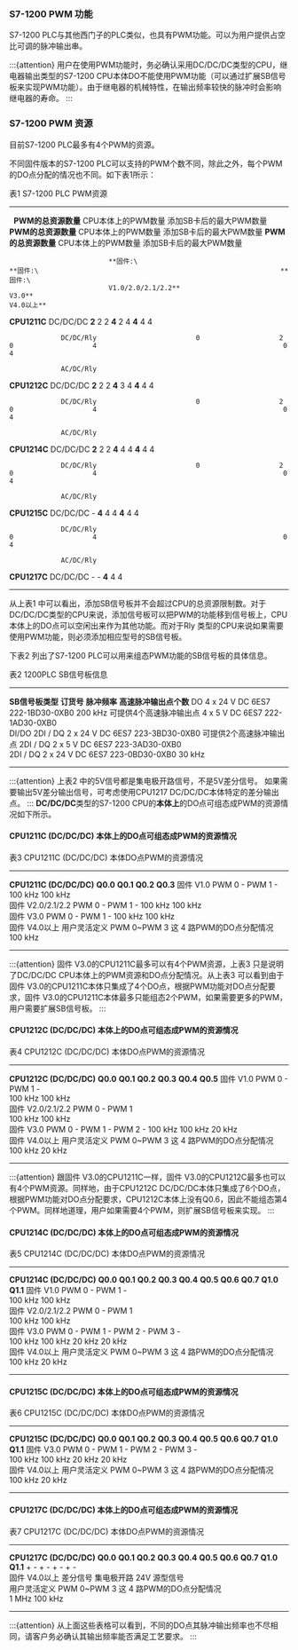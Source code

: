 ### S7-1200 PWM 功能

S7-1200
PLC与其他西门子的PLC类似，也具有PWM功能。可以为用户提供占空比可调的脉冲输出串。

:::{attention}
用户在使用PWM功能时，务必确认采用DC/DC/DC类型的CPU，继电器输出类型的S7-1200 CPU本体DO不能使用PWM功能（可以通过扩展SB信号板来实现PWM功能）。由于继电器的机械特性，在输出频率较快的脉冲时会影响继电器的寿命。
:::

### S7-1200 PWM 资源

目前S7-1200 PLC最多有4个PWM的资源。

不同固件版本的S7-1200
PLC可以支持的PWM个数不同，除此之外，每个PWM的DO点分配的情况也不同。如下表1所示：

表1 S7-1200 PLC PWM资源

  -------------- ----------- --------------------- -------------------- ------------------------- --------------------- -------------------- ------------------------- --------------------- -------------------- -------------------------
                             **PWM的总资源数量**   CPU本体上的PWM数量   添加SB卡后的最大PWM数量   **PWM的总资源数量**   CPU本体上的PWM数量   添加SB卡后的最大PWM数量   **PWM的总资源数量**   CPU本体上的PWM数量   添加SB卡后的最大PWM数量

                             **固件:\                                                             **固件:\                                                             **固件:\                                   
                             V1.0/2.0/2.1/2.2**                                                   V3.0**                                                               V4.0以上**                                 

  **CPU1211C**   DC/DC/DC    **2**                 2                    2                         **4**                 2                    4                         **4**                 4                    4

                 DC/DC/Rly                         0                    2                                               0                    4                                               0                    4

                 AC/DC/Rly                                                                                                                                                                                        

  **CPU1212C**   DC/DC/DC    **2**                 2                    2                         **4**                 3                    4                         **4**                 4                    4

                 DC/DC/Rly                         0                    2                                               0                    4                                               0                    4

                 AC/DC/Rly                                                                                                                                                                                        

  **CPU1214C**   DC/DC/DC    **2**                 2                    2                         **4**                 4                    4                         **4**                 4                    4

                 DC/DC/Rly                         0                    2                                               0                    4                                               0                    4

                 AC/DC/Rly                                                                                                                                                                                        

  **CPU1215C**   DC/DC/DC    \-                                                                   **4**                 4                    4                         **4**                 4                    4

                 DC/DC/Rly                                                                                              0                    4                                               0                    4

                 AC/DC/Rly                                                                                                                                                                                        

  **CPU1217C**   DC/DC/DC    \-                                                                   \-                                                                   **4**                 4                    4
  -------------- ----------- --------------------- -------------------- ------------------------- --------------------- -------------------- ------------------------- --------------------- -------------------- -------------------------

从上表1
中可以看出，添加SB信号板并不会超过CPU的总资源限制数。对于DC/DC/DC类型的CPU来说，添加信号板可以把PWM的功能移到信号板上，CPU本体上的DO点可以空闲出来作为其他功能。而对于Rly
类型的CPU来说如果需要使用PWM功能，则必须添加相应型号的SB信号板。

下表2 列出了S7-1200 PLC可以用来组态PWM功能的SB信号板的具体信息。

表2 1200PLC SB信号板信息

  ------------------ ---------------------- --------------------- -------------- -------------------------
  **SB信号板类型**                          **订货号**            **脉冲频率**   **高速脉冲输出点个数**
  DO                 4 x 24 V DC            6ES7 222-1BD30-0XB0   200 kHz        可提供4个高速脉冲输出点
                     4 x 5 V DC             6ES7 222-1AD30-0XB0                  
  DI/DO              2DI / DQ 2 x 24 V DC   6ES7 223-3BD30-0XB0                  可提供2个高速脉冲输出点
                     2DI / DQ 2 x 5 V DC    6ES7 223-3AD30-0XB0                  
                     2DI / DQ 2 x 24 V DC   6ES7 223-0BD30-0XB0   30 kHz         
  ------------------ ---------------------- --------------------- -------------- -------------------------

:::{attention}
上表2 中的5V信号都是集电极开路信号，不是5V差分信号。
如果需要输出5V差分输出信号，可考虑使用CPU1217
DC/DC/DC本体特定的差分输出点。
:::
**DC/DC/DC**类型的S7-1200
CPU的**本体上**的DO点可组态成PWM的资源情况如下所示。

#### **CPU1211C (DC/DC/DC)** **本体上**的DO点可组态成PWM的资源情况

表3 CPU1211C (DC/DC/DC) 本体DO点PWM的资源情况

  ------------------------- ---------------------------------------------------- ---------- ---------- ----------
  **CPU1211C (DC/DC/DC)**   **Q0.0**                                             **Q0.1**   **Q0.2**   **Q0.3**
  固件 V1.0                 PWM 0                                                \-         PWM 1      \-
                            100 kHz                                                         100 kHz    
  固件 V2.0/2.1/2.2         PWM 0                                                \-         PWM 1      \-
                            100 kHz                                                         100 kHz    
  固件 V3.0                 PWM 0                                                \-         PWM 1      \-
                            100 kHz                                                         100 kHz    
  固件 V4.0以上             用户灵活定义 PWM 0\~PWM 3 这 4 路PWM的DO点分配情况                         
                            100 kHz                                                                    
  ------------------------- ---------------------------------------------------- ---------- ---------- ----------

:::{attention}
固件 V3.0的CPU1211C最多可以有4个PWM资源，上表3
只是说明了DC/DC/DC CPU本体上的PWM资源和DO点分配情况。从上表3
可以看到由于固件
V3.0的CPU1211C本体只集成了4个DO点，根据PWM功能对DO点分配要求，固件
V3.0的CPU1211C本体最多只能组态2个PWM，如果需要更多的PWM，用户需要扩展SB信号板。
:::
#### **CPU1212C (DC/DC/DC) 本体上**的DO点可组态成PWM的资源情况

表4 CPU1212C (DC/DC/DC) 本体DO点PWM的资源情况

  ------------------------- ---------------------------------------------------- ---------- ---------- ---------- ---------- ----------
  **CPU1212C (DC/DC/DC)**   **Q0.0**                                             **Q0.1**   **Q0.2**   **Q0.3**   **Q0.4**   **Q0.5**
  固件 V1.0                 PWM 0                                                \-         PWM 1      \-                    
                            100 kHz                                                         100 kHz                          
  固件 V2.0/2.1/2.2         PWM 0                                                \-         PWM 1                            
                            100 kHz                                                         100 kHz                          
  固件 V3.0                 PWM 0                                                \-         PWM 1      \-         PWM 2      \-
                            100 kHz                                                         100 kHz               20 kHz     
  固件 V4.0以上             用户灵活定义 PWM 0\~PWM 3 这 4 路PWM的DO点分配情况                                               
                            100 kHz                                                                               20 kHz     
  ------------------------- ---------------------------------------------------- ---------- ---------- ---------- ---------- ----------

:::{attention}
跟固件 V3.0的CPU1211C一样，固件
V3.0的CPU1212C最多也可以有4个PWM资源。同样地，由于CPU1212C
DC/DC/DC本体只集成了6个DO点，根据PWM功能对DO点分配要求，CPU1212C本体上没有Q0.6，因此不能组态第4个PWM。同样地道理，用户如果需要4个PWM，则扩展SB信号板来实现。
:::

#### **CPU1214C (DC/DC/DC)** **本体上**的DO点可组态成PWM的资源情况

表5 CPU1214C (DC/DC/DC) 本体DO点PWM的资源情况

  ------------------------- ---------------------------------------------------- ---------- ---------- ---------- ---------- ---------- ---------- ---------- ---------- ----------
  **CPU1214C (DC/DC/DC)**   **Q0.0**                                             **Q0.1**   **Q0.2**   **Q0.3**   **Q0.4**   **Q0.5**   **Q0.6**   **Q0.7**   **Q1.0**   **Q1.1**
  固件 V1.0                 PWM 0                                                \-         PWM 1      \-                                                                
                            100 kHz                                                         100 kHz                                                                      
  固件 V2.0/2.1/2.2         PWM 0                                                \-         PWM 1                                                                        
                            100 kHz                                                         100 kHz                                                                      
  固件 V3.0                 PWM 0                                                \-         PWM 1      \-         PWM 2      \-         PWM 3      \-                    
                            100 kHz                                                         100 kHz               20 kHz                20 kHz                           
  固件 V4.0以上             用户灵活定义 PWM 0\~PWM 3 这 4 路PWM的DO点分配情况                                                                                           
                            100 kHz                                                                               20 kHz                                                 
  ------------------------- ---------------------------------------------------- ---------- ---------- ---------- ---------- ---------- ---------- ---------- ---------- ----------

#### **CPU1215C (DC/DC/DC)** **本体上**的DO点可组态成PWM的资源情况

表6 CPU1215C (DC/DC/DC) 本体DO点PWM的资源情况

  ------------------------- ---------------------------------------------------- ---------- ---------- ---------- ---------- ---------- ---------- ---------- ---------- ----------
  **CPU1215C (DC/DC/DC)**   **Q0.0**                                             **Q0.1**   **Q0.2**   **Q0.3**   **Q0.4**   **Q0.5**   **Q0.6**   **Q0.7**   **Q1.0**   **Q1.1**
  固件 V3.0                 PWM 0                                                \-         PWM 1      \-         PWM 2      \-         PWM 3      \-                    
                            100 kHz                                                         100 kHz               20 kHz                20 kHz                           
  固件 V4.0以上             用户灵活定义 PWM 0\~PWM 3 这 4 路PWM的DO点分配情况                                                                                           
                            100 kHz                                                                               20 kHz                                                 
  ------------------------- ---------------------------------------------------- ---------- ---------- ---------- ---------- ---------- ---------- ---------- ---------- ----------

#### **CPU1217C (DC/DC/DC)** **本体上**的DO点可组态成PWM的资源情况

表7 CPU1217C (DC/DC/DC) 本体DO点PWM的资源情况

  ------------------------- ---------------------------------------------------- ---- ---------- ---- ---------- ---- ---------- ---- ------------------------- ---------- ---------- ---------- ---------- ----------
  **CPU1217C (DC/DC/DC)**   **Q0.0**                                                  **Q0.1**        **Q0.2**        **Q0.3**        **Q0.4**                  **Q0.5**   **Q0.6**   **Q0.7**   **Q1.0**   **Q1.1**
                            \+                                                   \-   \+         \-   \+         \-   \+         \-                                                                         
  固件 V4.0以上             差分信号                                                                                                  集电极开路 24V 源型信号                                               
                            用户灵活定义 PWM 0\~PWM 3 这 4 路PWM的DO点分配情况                                                                                                                              
                            1 MHz                                                                                                     100 kHz                                                               
  ------------------------- ---------------------------------------------------- ---- ---------- ---- ---------- ---- ---------- ---- ------------------------- ---------- ---------- ---------- ---------- ----------

:::{attention}
从上面这些表格可以看到，不同的DO点其脉冲输出频率也不尽相同，请客户务必确认其输出频率能否满足工艺要求。
:::